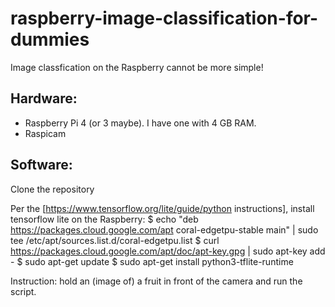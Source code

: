 # raspberry-image-classification-for-dummies

Image classfication on the Raspberry cannot be more simple! 

## Hardware:
- Raspberry Pi 4 (or 3 maybe). I have one with 4 GB RAM. 
- Raspicam

## Software:
Clone the repository

Per the [https://www.tensorflow.org/lite/guide/python instructions], install tensorflow lite on the Raspberry:
$ echo "deb https://packages.cloud.google.com/apt coral-edgetpu-stable main" | sudo tee /etc/apt/sources.list.d/coral-edgetpu.list
$ curl https://packages.cloud.google.com/apt/doc/apt-key.gpg | sudo apt-key add -
$ sudo apt-get update
$ sudo apt-get install python3-tflite-runtime

Instruction:
hold an (image of) a fruit in front of the camera and run the script.

